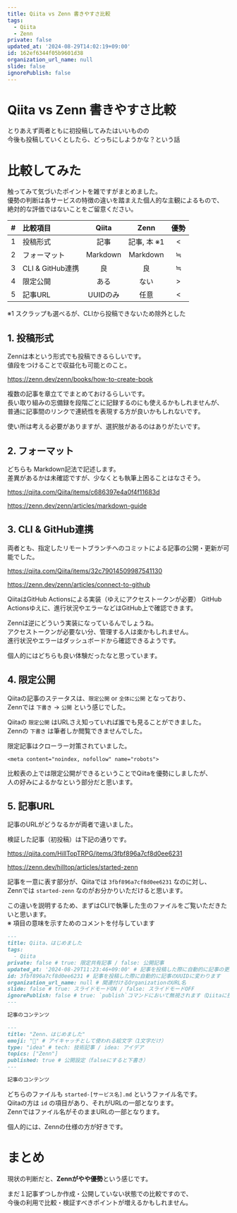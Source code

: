 ```yaml
---
title: Qiita vs Zenn 書きやすさ比較
tags:
  - Qiita
  - Zenn
private: false
updated_at: '2024-08-29T14:02:19+09:00'
id: 162ef6344f05b9601d38
organization_url_name: null
slide: false
ignorePublish: false
---
```


# Qiita vs Zenn 書きやすさ比較

とりあえず両者ともに初投稿してみたはいいものの  
今後も投稿していくとしたら、どっちにしようかな？という話

# 比較してみた

触ってみて気づいたポイントを雑ですがまとめました。  
優勢の判断は各サービスの特徴の違いを踏まえた個人的な主観によるもので、  
絶対的な評価ではないことをご留意ください。

| # | 比較項目           |  Qiita   |   Zenn   | 優勢 |
|:--|:---------------|:--------:|:--------:|:--:|
| 1 | 投稿形式           |    記事    | 記事, 本 ※1 | \< |
| 2 | フォーマット         | Markdown | Markdown | ≒  |
| 3 | CLI & GitHub連携 |    良     |    良     | ≒ |
| 4 | 限定公開           |    ある    |    ない    | \> |
| 5 | 記事URL          |  UUIDのみ  |    任意    | \< |

※1 スクラップも選べるが、CLIから投稿できないため除外とした

## 1. 投稿形式

Zennは本という形式でも投稿できるらしいです。  
値段をつけることで収益化も可能とのこと。

https://zenn.dev/zenn/books/how-to-create-book

複数の記事を章立てでまとめておけるらしいです。  
長い取り組みの忘備録を段階ごとに記録するのにも使えるかもしれませんが、  
普通に記事間のリンクで連続性を表現する方が良いかもしれないです。

使い所は考える必要がありますが、選択肢があるのはありがたいです。

## 2. フォーマット

どちらも Markdown記法で記述します。  
差異があるかは未確認ですが、少なくとも執筆上困ることはなさそう。

https://qiita.com/Qiita/items/c686397e4a0f4f11683d

https://zenn.dev/zenn/articles/markdown-guide

## 3. CLI & GitHub連携

両者とも、指定したリモートブランチへのコミットによる記事の公開・更新が可能でした。  

https://qiita.com/Qiita/items/32c79014509987541130

https://zenn.dev/zenn/articles/connect-to-github

QiitaはGitHub Actionsによる実装（ゆえにアクセストークンが必要）
GitHub Actionsゆえに、進行状況やエラーなどはGitHub上で確認できます。  

Zennは逆にどういう実装になっているんでしょうね。  
アクセストークンが必要ない分、管理する人は楽かもしれません。  
進行状況やエラーはダッシュボードから確認できるようです。  

個人的にはどちらも良い体験だったなと思っています。

## 4. 限定公開

Qiitaの記事のステータスは、`限定公開` or `全体に公開` となっており、  
Zennでは `下書き` → `公開` という感じでした。  

Qiitaの `限定公開` はURLさえ知っていれば誰でも見ることができました。  
Zennの `下書き` は筆者しか閲覧できませんでした。  

限定記事はクローラー対策されていました。

``` html:限定記事に含まれていたメタタグ
<meta content="noindex, nofollow" name="robots">
```

比較表の上では限定公開ができるということでQiitaを優勢にしましたが、  
人の好みによるかなという部分だと思います。

## 5. 記事URL

記事のURLがどうなるかが両者で違いました。  

検証した記事（初投稿）は下記の通りです。

https://qiita.com/HillTopTRPG/items/3fbf896a7cf8d0ee6231

https://zenn.dev/hilltop/articles/started-zenn

記事を一意に表す部分が、Qiitaでは `3fbf896a7cf8d0ee6231` なのに対し、  
Zennでは `started-zenn` なのがお分かりいただけると思います。  

この違いを説明するため、まずはCLIで執筆した生のファイルをご覧いただきたいと思います。  
※ 項目の意味を示すためのコメントを付与しています

```yml:started-qiita.md
---
title: Qiita、はじめました
tags:
  - Qiita
private: false # true: 限定共有記事 / false: 公開記事
updated_at: '2024-08-29T11:23:46+09:00' # 記事を投稿した際に自動的に記事の更新日時に変わります
id: 3fbf896a7cf8d0ee6231 # 記事を投稿した際に自動的に記事のUUIDに変わります
organization_url_name: null # 関連付けるOrganizationのURL名
slide: false # true: スライドモードON / false: スライドモードOFF
ignorePublish: false # true: `publish`コマンドにおいて無視されます（Qiitaに投稿されません） / false: `publish`コマンドで処理されます（Qiitaに投稿されます）
---

記事のコンテンツ
```

```yml:started-zenn.md
---
title: "Zenn、はじめました"
emoji: "🐣" # アイキャッチとして使われる絵文字（1文字だけ）
type: "idea" # tech: 技術記事 / idea: アイデア
topics: ["Zenn"]
published: true # 公開設定（falseにすると下書き）
---

記事のコンテンツ
```

どちらのファイルも `started-[サービス名].md` というファイル名です。  
Qiitaの方は `id` の項目があり、それがURLの一部となります。  
Zennではファイル名がそのままURLの一部となります。  

個人的には、Zennの仕様の方が好きです。

# まとめ

現状の判断だと、**Zennがやや優勢**という感じです。

まだ１記事ずつしか作成・公開していない状態での比較ですので、  
今後の利用で比較・検証すべきポイントが増えるかもしれません。  
